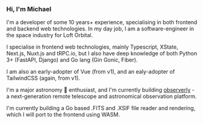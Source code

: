 ### Hi, I'm Michael

<!--
**michealroberts/michealroberts** is a ✨ _special_ ✨ repository because its `README.md` (this file) appears on your GitHub profile.

Here are some ideas to get you started:

- 🔭 I’m currently working on ...
- 🌱 I’m currently learning ...
- 👯 I’m looking to collaborate on ...
- 🤔 I’m looking for help with ...
- 💬 Ask me about ...
- 📫 How to reach me: ...
- 😄 Pronouns: ...
- ⚡ Fun fact: ...
-->

I'm a developer of some 10 years+ experience, specialising in both frontend and backend web technologies. In my day job, I am a software-engineer in the space industry for Loft Orbital. 

I specialise in frontend web technologies, mainly Typescript, XState, Next.js, Nuxt.js and tRPC.io, but I also have deep knowledge of both Python 3+ (FastAPI, Django) and Go lang (Gin Gonic, Fiber).

I am also an early-adopter of Vue (from v1), and an ealy-adopter of TailwindCSS (again, from v1). 

I'm a major astronomy 🔭 enthusiast, and I'm currently building [observerly](https://observerly.com) - a next-generation remote telescope and astronomical observation platform.

I'm currently building a Go based .FITS and .XSIF file reader and rendering, which I will port to the frontend using WASM.
